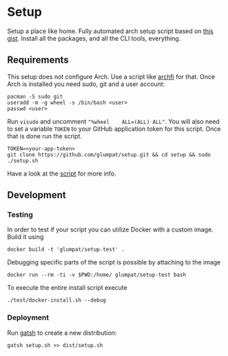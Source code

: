 # Setup

Setup a place like home. Fully automated arch setup script based on [this gist](https://gist.github.com/hschne/2f079132060adf903abe3e2afdc2be96). Install all the packages, and all the CLI tools, everything.

## Requirements

This setup does not configure Arch. Use a script like [archfi](https://github.com/MatMoul/archfi) for that. Once Arch is installed you need sudo, git and a user account: 

```
pacman -S sudo git
useradd -m -g wheel -s /bin/bash <user>
passwd <user>
```

Run `visudo` and uncomment `"%wheel    ALL=(ALL) ALL"`. You will also need to set a variable `TOKEN` to your GitHub application token for this script.
Once that is done run the script. 

```
TOKEN=<your-app-token>
git clone https://github.com/glumpat/setup.git && cd setup && sudo ./setup.sh
```

Have a look at the [script](setup.sh) for more info.


## Development

### Testing 
In order to test if your script you can utilize Docker with a custom image. Build it using

```
docker build -t 'glumpat/setup-test' .
```

Debugging specific parts of the script is possible by attaching to the image
```
docker run --rm -ti -v $PWD:/home/ glumpat/setup-test bash
```

To execute the entire install script execute

```
./test/docker-install.sh --debug
```

### Deployment

Run [gatsh](https://github.com/hschne/gatsh/tree/master) to create a new distribution: 

```
gatsh setup.sh >> dist/setup.sh
```



